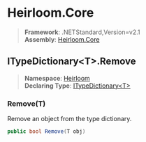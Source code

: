 # Heirloom.Core

> **Framework**: .NETStandard,Version=v2.1  
> **Assembly**: [Heirloom.Core][0]  

## ITypeDictionary\<T>.Remove

> **Namespace**: [Heirloom][0]  
> **Declaring Type**: [ITypeDictionary\<T>][1]  

### Remove(T)

Remove an object from the type dictionary.

```cs
public bool Remove(T obj)
```

[0]: ../../../Heirloom.Core.md
[1]: ../ITypeDictionary[T].md
